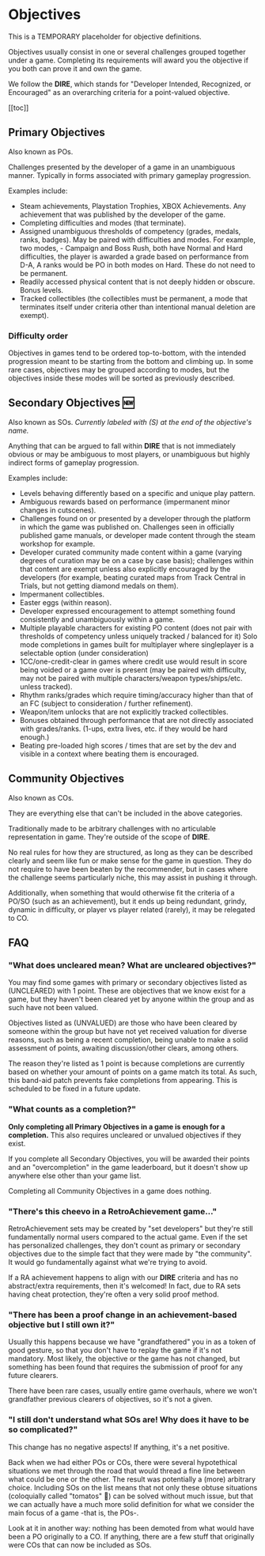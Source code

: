 # Objectives

This is a TEMPORARY placeholder for objective definitions.

Objectives usually consist in one or several challenges grouped together under a game. Completing its requirements will award you the objective if you both can prove it and own the game.

We follow the **DIRE**, which stands for "Developer Intended, Recognized, or Encouraged" as an overarching criteria for a point-valued objective.

[[toc]]

## Primary Objectives
Also known as POs.

Challenges presented by the developer of a game in an unambiguous manner. Typically in forms associated with primary gameplay progression.

Examples include: 
- Steam achievements, Playstation Trophies, XBOX Achievements. Any achievement that was published by the developer of the game.
- Completing difficulties and modes (that terminate).
- Assigned unambiguous thresholds of competency (grades, medals, ranks, badges). May be paired with difficulties and modes. For example, two modes, - Campaign and Boss Rush, both have Normal and Hard difficulties, the player is awarded a grade based on performance from D-A, A ranks would be PO in both modes on Hard. These do not need to be permanent.
- Readily accessed physical content that is not deeply hidden or obscure. Bonus levels.
- Tracked collectibles (the collectibles must be permanent, a mode that terminates itself under criteria other than intentional manual deletion are exempt).

### Difficulty order
Objectives in games tend to be ordered top-to-bottom, with the intended progression meant to be starting from the bottom and climbing up.
In some rare cases, objectives may be grouped according to modes, but the objectives inside these modes will be sorted as previously described.

## Secondary Objectives :new:
Also known as SOs. *Currently labeled with *(S)* at the end of the objective's name.*

Anything that can be argued to fall within **DIRE** that is not immediately obvious or may be ambiguous to most players, or unambiguous but highly indirect forms of gameplay progression.

Examples include:
- Levels behaving differently based on a specific and unique play pattern.
- Ambiguous rewards based on performance (impermanent minor changes in cutscenes).
- Challenges found on or presented by a developer through the platform in which the game was published on. Challenges seen in officially published game manuals, or developer made content through the steam workshop for example.
- Developer curated community made content within a game (varying degrees of curation may be on a case by case basis); challenges within that content are exempt unless also explicitly encouraged by the developers (for example, beating curated maps from Track Central in Trials, but not getting diamond medals on them).
- Impermanent collectibles.
- Easter eggs (within reason).
- Developer expressed encouragement to attempt something found consistently and unambiguously within a game.
- Multiple playable characters for existing PO content (does not pair with thresholds of competency unless uniquely tracked / balanced for it)
Solo mode completions in games built for multiplayer where singleplayer is a selectable option (under consideration)
- 1CC/one-credit-clear in games where credit use would result in score being voided or a game over is present (may be paired with difficulty, may not be paired with multiple characters/weapon types/ships/etc. unless tracked).
- Rhythm ranks/grades which require timing/accuracy higher than that of an FC (subject to consideration / further refinement).
- Weapon/item unlocks that are not explicitly tracked collectibles.
- Bonuses obtained through performance that are not directly associated with grades/ranks. (1-ups, extra lives, etc. if they would be hard enough.)
- Beating pre-loaded high scores / times that are set by the dev and visible in a context where beating them is encouraged.

## Community Objectives
Also known as COs.

They are everything else that can't be included in the above categories.

Traditionally made to be arbitrary challenges with no articulable representation in game. They're outside of the scope of **DIRE**.

No real rules for how they are structured, as long as they can be described clearly and seem like fun or make sense for the game in question. They do not require to have been beaten by the recommender, but in cases where the challenge seems particularly niche, this may assist in pushing it through. 

Additionally, when something that would otherwise fit the criteria of a PO/SO (such as an achievement), but it ends up being redundant, grindy, dynamic in difficulty, or player vs player related (rarely), it may be relegated to CO.

## FAQ

### "What does uncleared mean? What are uncleared objectives?"
You may find some games with primary or secondary objectives listed as (UNCLEARED) with 1 point. These are objectives that we know exist for a game, but they haven't been cleared yet by anyone within the group and as such have not been valued.

Objectives listed as (UNVALUED) are those who have been cleared by someone within the group but have not yet received valuation for diverse reasons, such as being a recent completion, being unable to make a solid assessment of points, awaiting discussion/other clears, among others.

The reason they're listed as 1 point is because completions are currently based on whether your amount of points on a game match its total. As such, this band-aid patch prevents fake completions from appearing. This is scheduled to be fixed in a future update.


### "What counts as a completion?"
**Only completing all Primary Objectives in a game is enough for a completion.** This also requires uncleared or unvalued objectives if they exist.

If you complete all Secondary Objectives, you will be awarded their points and an "overcompletion" in the game leaderboard, but it doesn't show up anywhere else other than your game list.

Completing all Community Objectives in a game does nothing.

### "There's this cheevo in a RetroAchievement game..."
RetroAchievement sets may be created by "set developers" but they're still fundamentally normal users compared to the actual game. Even if the set has personalized challenges, they don't count as primary or secondary objectives due to the simple fact that they were made by "the community". It would go fundamentally against what we're trying to avoid.

If a RA achievement happens to align with our **DIRE** criteria and has no abstract/extra requirements, then it's welcomed! In fact, due to RA sets having cheat protection, they're often a very solid proof method.


### "There has been a proof change in an achievement-based objective but I still own it?"

Usually this happens because we have "grandfathered" you in as a token of good gesture, so that you don't have to replay the game if it's not mandatory. Most likely, the objective or the game has not changed, but something has been found that requires the submission of proof for any future clearers.

There have been rare cases, usually entire game overhauls, where we won't grandfather previous clearers of objectives, so it's not a given.

### "I still don't understand what SOs are! Why does it have to be so complicated?"
This change has no negative aspects! If anything, it's a net positive.

Back when we had either POs or COs, there were several hypotethical situations we met through the road that would thread a fine line between what could be one or the other. The result was potentially a (more) arbitrary choice.
Including SOs on the list means that not only these obtuse situations (coloquially called "tomatos" :tomato:) can be solved without much issue, but that we can actually have a much more solid definition for what we consider the main focus of a game -that is, the POs-.

Look at it in another way: nothing has been demoted from what would have been a PO originally to a CO. If anything, there are a few stuff that originally were COs that can now be included as SOs.


